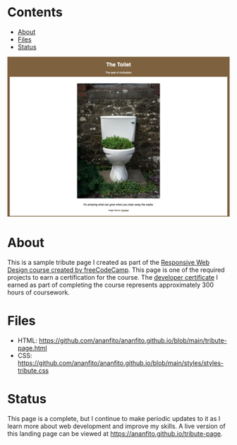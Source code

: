 # Contents

- [About](#about)
- [Files](#files)
- [Status](#status)

![screenshot of my sample tribute page to civilization's greatest invention: the toilet](./media/screenshot_tribute-page.png)

# About

This is a sample tribute page I created as part of the [Responsive Web Design course created by freeCodeCamp](https://www.freecodecamp.org/learn/2022/responsive-web-design/). This page is one of the required projects to earn a certification for the course. The [developer certificate](https://www.freecodecamp.org/certification/ananfito/responsive-web-design) I earned as part of completing the course represents approximately 300 hours of coursework.

# Files

- HTML: https://github.com/ananfito/ananfito.github.io/blob/main/tribute-page.html
- CSS: https://github.com/ananfito/ananfito.github.io/blob/main/styles/styles-tribute.css

# Status

This page is a complete, but I continue to make periodic updates to it as I learn more about web development and improve my skills. A live version of this landing page can be viewed at https://ananfito.github.io/tribute-page.
